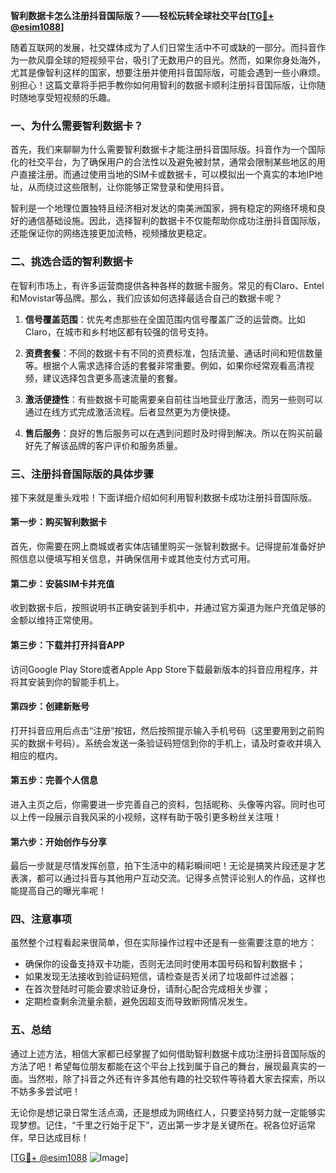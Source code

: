 **智利数据卡怎么注册抖音国际版？——轻松玩转全球社交平台[[TG💪+ @esim1088](https://t.me/s/esim1088)]**

随着互联网的发展，社交媒体成为了人们日常生活中不可或缺的一部分。而抖音作为一款风靡全球的短视频平台，吸引了无数用户的目光。然而，如果你身处海外，尤其是像智利这样的国家，想要注册并使用抖音国际版，可能会遇到一些小麻烦。别担心！这篇文章将手把手教你如何用智利的数据卡顺利注册抖音国际版，让你随时随地享受短视频的乐趣。

### 一、为什么需要智利数据卡？

首先，我们来聊聊为什么需要智利数据卡才能注册抖音国际版。抖音作为一个国际化的社交平台，为了确保用户的合法性以及避免被封禁，通常会限制某些地区的用户直接注册。而通过使用当地的SIM卡或数据卡，可以模拟出一个真实的本地IP地址，从而绕过这些限制，让你能够正常登录和使用抖音。

智利是一个地理位置独特且经济相对发达的南美洲国家，拥有稳定的网络环境和良好的通信基础设施。因此，选择智利的数据卡不仅能帮助你成功注册抖音国际版，还能保证你的网络连接更加流畅，视频播放更稳定。

### 二、挑选合适的智利数据卡

在智利市场上，有许多运营商提供各种各样的数据卡服务。常见的有Claro、Entel和Movistar等品牌。那么，我们应该如何选择最适合自己的数据卡呢？

1. **信号覆盖范围**：优先考虑那些在全国范围内信号覆盖广泛的运营商。比如Claro，在城市和乡村地区都有较强的信号支持。
   
2. **资费套餐**：不同的数据卡有不同的资费标准，包括流量、通话时间和短信数量等。根据个人需求选择合适的套餐非常重要。例如，如果你经常观看高清视频，建议选择包含更多高速流量的套餐。

3. **激活便捷性**：有些数据卡可能需要亲自前往当地营业厅激活，而另一些则可以通过在线方式完成激活流程。后者显然更为方便快捷。

4. **售后服务**：良好的售后服务可以在遇到问题时及时得到解决。所以在购买前最好先了解该品牌的客户评价和服务质量。

### 三、注册抖音国际版的具体步骤

接下来就是重头戏啦！下面详细介绍如何利用智利数据卡成功注册抖音国际版。

#### 第一步：购买智利数据卡

首先，你需要在网上商城或者实体店铺里购买一张智利数据卡。记得提前准备好护照信息以便填写相关信息，并确保信用卡或其他支付方式可用。

#### 第二步：安装SIM卡并充值

收到数据卡后，按照说明书正确安装到手机中，并通过官方渠道为账户充值足够的金额以维持正常使用。

#### 第三步：下载并打开抖音APP

访问Google Play Store或者Apple App Store下载最新版本的抖音应用程序，并将其安装到你的智能手机上。

#### 第四步：创建新账号

打开抖音应用后点击“注册”按钮，然后按照提示输入手机号码（这里要用到之前购买的数据卡号码）。系统会发送一条验证码短信到你的手机上，请及时查收并填入相应的框内。

#### 第五步：完善个人信息

进入主页之后，你需要进一步完善自己的资料，包括昵称、头像等内容。同时也可以上传一段展示自我风采的小视频，这样有助于吸引更多粉丝关注哦！

#### 第六步：开始创作与分享

最后一步就是尽情发挥创意，拍下生活中的精彩瞬间吧！无论是搞笑片段还是才艺表演，都可以通过抖音与其他用户互动交流。记得多点赞评论别人的作品，这样也能提高自己的曝光率呢！

### 四、注意事项

虽然整个过程看起来很简单，但在实际操作过程中还是有一些需要注意的地方：

- 确保你的设备支持双卡功能，否则无法同时使用本国号码和智利数据卡；
- 如果发现无法接收到验证码短信，请检查是否关闭了垃圾邮件过滤器；
- 在首次登陆时可能会要求验证身份，请耐心配合完成相关步骤；
- 定期检查剩余流量余额，避免因超支而导致断网情况发生。

### 五、总结

通过上述方法，相信大家都已经掌握了如何借助智利数据卡成功注册抖音国际版的方法了吧！希望每位朋友都能在这个平台上找到属于自己的舞台，展现最真实的一面。当然啦，除了抖音之外还有许多其他有趣的社交软件等待着大家去探索，所以不妨多多尝试吧！

无论你是想记录日常生活点滴，还是想成为网络红人，只要坚持努力就一定能够实现梦想。记住，“千里之行始于足下”，迈出第一步才是关键所在。祝各位好运常伴，早日达成目标！

[[TG💪+ @esim1088](https://t.me/s/esim1088) ![Image](https://i.postimg.cc/4NQfJmqS/Snipaste-2025-05-13-00-14-12.png)]